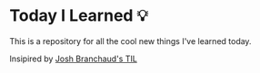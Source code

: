 # Today I Learned 💡

This is a repository for all the cool new things I've learned today.

Insipired by <a href="https://github.com/jbranchaud/til" target="_blank">Josh Branchaud's TIL</a>
